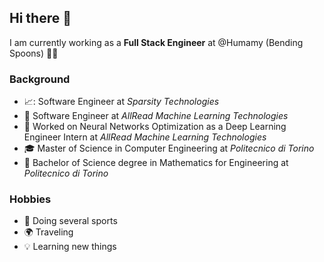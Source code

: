 ## Hi there 👋

I am currently working as a __Full Stack Engineer__ at @Humamy (Bending Spoons) 👨‍💻

### Background
- 📈: Software Engineer at _Sparsity Technologies_
- :rocket: Software Engineer at _AllRead Machine Learning Technologies_
- 🔭 Worked on Neural Networks Optimization as a Deep Learning Engineer Intern at _AllRead Machine Learning Technologies_
- :mortar_board: Master of Science in Computer Engineering at _Politecnico di Torino_
- :school_satchel: Bachelor of Science degree in Mathematics for Engineering at _Politecnico di Torino_
          
### Hobbies
- :runner: Doing several sports
- :earth_africa: Traveling
- :bulb: Learning new things
